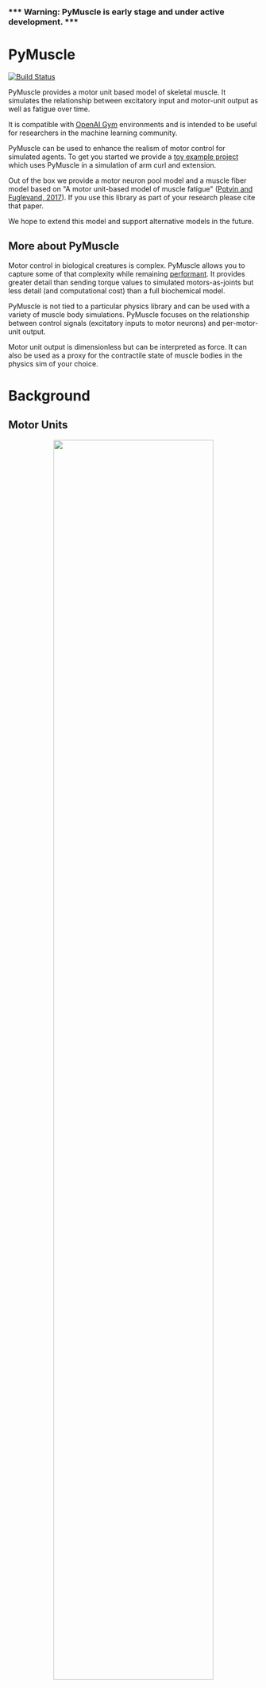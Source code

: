 ### *** Warning: PyMuscle is early stage and under active development. ***

# PyMuscle
[![Build Status](https://travis-ci.org/iandanforth/pymuscle.svg?branch=master)](https://travis-ci.org/iandanforth/pymuscle)

PyMuscle provides a motor unit based model of skeletal muscle. It simulates the
relationship between excitatory input and motor-unit output as well as fatigue 
over time.

It is compatible with [OpenAI Gym](https://gym.openai.com) environments and is 
intended to be useful for researchers in the machine learning community.

PyMuscle can be used to enhance the realism of motor control for simulated 
agents. To get you started we provide a [toy example project](https://github.com/iandanforth/pymuscle/tree/master/examples) 
which uses PyMuscle in a simulation of arm curl and extension.

Out of the box we provide a motor neuron pool model and a muscle fiber model
based on "A motor unit-based model of muscle fatigue" 
([Potvin and Fuglevand, 2017](http://journals.plos.org/ploscompbiol/article?id=10.1371/journal.pcbi.1005581)).
If you use this library as part of your research please cite that paper.

We hope to extend this model and support alternative models in the future.

## More about PyMuscle

Motor control in biological creatures is complex. PyMuscle allows you to capture
some of that complexity while remaining [performant](#performance). It provides 
greater detail than sending torque values to simulated motors-as-joints but 
less detail (and computational cost) than a full biochemical model.

PyMuscle is not tied to a particular physics library and can be used with a 
variety of muscle body simulations. PyMuscle focuses on the relationship between 
control signals (excitatory inputs to motor neurons) and per-motor-unit output.

Motor unit output is dimensionless but can be interpreted as force. It can also
be used as a proxy for the contractile state of muscle bodies in the physics
sim of your choice.

# Background

## Motor Units
<p align="center"><img width="80%" src="docs/src/images/motor-unit-diagram.png" /></p>


A motor unit is the combination of a motor neuron and the muscle fibers to which
the neuron makes connections. Skeletal muscles are made up of many muscle fibers. 
For a given motor unit a single motor neuron will have an axon that branches
and innervates a subset of the fibers in a muscle. Muscle fibers usually
belong to only one motor unit.

Muscles may have anywhere from a few dozen to thousands of motor units. The
human arm, for example, has 30 some muscles and is innervated by [approximately 35,000 axons](https://onlinelibrary.wiley.com/doi/abs/10.1002/ana.25018)
from motor neurons. 

The brain controls muscles by sending signals to motor units and receiving
signals from mechanoreceptors embedded in muscles and the skin. In animals all
the motor units an animal will ever have are present from birth and learning to 
produce smooth coordinated motion through control of those units is a significant 
part of the developmental process.

## Control

Motor units are recruited in an orderly fashion to produce varying levels of 
muscle force. 

The cell bodies of motor neurons for a given muscle cluster together in the 
spinal cord in what are known as motor neuron pools, columns, or nuclei. 
Generally motor neurons in a pool can be thought of as all getting the same 
activation inputs. This input is the combination of dozens if not hundreds of 
separate inputs from interneurons and upper motor neurons carrying signals from
the brain and mechanoreceptors in the body.

In a voluntary contraction of a muscle, say in curling your arm, the input
to the motor neuron pool for the bicep muscle will ramp up, recruiting more
and more motor units, starting from the weakest motor units to stronger ones.

Over time motor neurons and muscle fibers can't produce the same level of force 
for the same level of activation input. This is called fatigue. The brain must
compensate for the fatigue if it wants to maintain a given force or perform
the same action again and again in the same way.

# Installation

## Requirements

Python 3.6+

## Install

```
pip install pymuscle
```

# Getting Started

#### Not a Machine Learning researcher? Please see [Getting Started for Physiologists](physio-readme.md)

### Minimal example 

The Muscle class provides the primary API for the library. A Muscle can be
heavily customized but here we use mainly default values. A PotvinMuscle 
instantiated with 120 motor units has the distribution of strengths, recruitment 
thresholds, and fatigue properties as used in the experiments of Potvin and 
Fuglevand, 2017.

```python
from pymuscle import StandardMuscle as Muscle
from pymuscle.vis import PotvinChart

muscle = Muscle()

# Set up the simulation parameters
sim_duration = 200  # seconds
frames_per_second = 50
step_size = 1 / frames_per_second
total_steps = int(sim_duration / step_size)

# Use a constant level of excitation to more easily observe fatigue
excitation = 0.6  # Range is 0.0 to 1.0

total_outputs = []
outputs_by_unit = []
print("Starting simulation ...")
for i in range(total_steps):
    # Calling step() updates the simulation and returns the total output
    # produced by the muscle during this step for the given excitation level.
    total_output = muscle.step(excitation, step_size)
    total_outputs.append(total_output)
    # You can also introspect the muscle to see the forces being produced
    # by each motor unit.
    output_by_unit = muscle.current_forces
    outputs_by_unit.append(output_by_unit)
    if (i % (frames_per_second * 10)) == 0:
        print("Sim time - {} seconds ...".format(int(i / frames_per_second)))

# Visualize the behavior of the motor units over time
print("Creating chart ...")
chart = PotvinChart(
    outputs_by_unit,
    step_size
)
# Things to note in the chart:
#   - Some motor units (purple) are never recruited at this level of excitation
#   - Some motor units become completely fatigued in this short time
#   - Some motor units stabilize and decrease their rate of fatigue
#   - Forces from the weakest motor units are almost constant the entire time
chart.display()

```

This will open a browser window with the produced chart. It should look like this:

<p align="center"><img width="80%" src="docs/src/images/minimal-example-chart.png" /></p>

### Familiar with OpenAI's Gym?

Make sure you have the following installed

```
pip install gym pygame pymunk
```

then try out the [example project](https://github.com/iandanforth/pymuscle/tree/master/examples)

# Versioning Plan

PyMuscle is in an alpha state. Expect regular breaking changes.

We expect to stabilize the API for 1.0 and introduce breaking changes only
during major releases.

This library tries to provide empirically plausible behavior. As new research is
released or uncovered we will update the underlying model. Non-bug-fix changes
that would alter the output of the library will be integrated in major releases.

If you know of results you believe should be integrated please let us know. See 
the [Contributing](#contributing) section.

# Contributing

We encourage you to contribute! Specifically we'd love to hear about and feature
projects using PyMuscle.

For all issues please search the [existing issues](https://github.com/iandanforth/pymuscle/issues) before submitting.

- [Bug Reports](https://github.com/iandanforth/pymuscle/issues/new?template=bug_report.md)
- [Enhancement requests](https://github.com/iandanforth/pymuscle/issues/new?template=feature_request.md)
- [Suggest research](https://github.com/iandanforth/pymuscle/issues/new?template=research-submission.md) that can better inform the model

_Before_ opening a pull request please:

- See if there is an open ticket for this issue
    - If the ticket is tagged 'Help Needed' comment to note that you intend to work on this issue
    - If the ticket is *not* tagged, comment that you would like to work on the issue
        - We will then discuss the priority, timing and expectations around the issue.
- If there is no open ticket, create one
    - We prefer to discuss the implications of changes before you write code! 


## Development

If you want to help develop the PyMuscle library itself the following may help.

Clone this repository

```
git clone git@github.com:iandanforth/pymuscle.git
cd pymuscle
pip install -r requirements-dev.txt
python setup.py develop
pytest
```

# Performance

PyMuscle aims to be fast. We use Numpy to get fast vector computation. If you
find that some part of the library is not fast enough for your use case please
[open a ticket](https://github.com/iandanforth/pymuscle/issues) and let us know.

# Limitations

## Scope

PyMuscle is concerned with inputs to motor unit neurons, the outputs of those
motor units, and the changes to that system over time. It does not model the
dynamics of the muscle body itself or the impact of dynamic motion on this
motor unit input/output relationship.

## Recovery

Potvin and Fuglevand 2017 explicitly models fatigue but *not* recovery. We 
eagerly await the updated model from Potvin which will included a model of 
recovery.

Until then the `StandardMuscle` class, which builds on the Potvin and Fuglevand 
base classes, implements peripheral (muscle fiber) recovery as this is a 
relatively simple process but disables central (motor unit fatigue). 

## Proprioception

Instances of `StandardMuscle` implement a `get_peripheral_fatigue()` method
to allow users to track fatigue state of each muscle. Other than that this
library does not directly provide any feedback signals for control. The
example projects show how to integrate PyMuscle with a physics simulation to
get simulated output forces and stretch and strain values derived from the
state of the simulated muscle body. (In the example this is a damped spring
but a Hill-type, or more complex model could also be used.)
